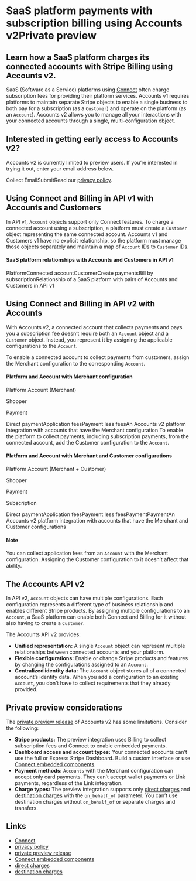 # SaaS platform payments with subscription billing using Accounts v2Private preview

## Learn how a SaaS platform charges its connected accounts with Stripe Billing using Accounts v2.

SaaS (Software as a Service) platforms using
[Connect](https://docs.stripe.com/connect) often charge subscription fees for
providing their platform services. Accounts v1 requires platforms to maintain
separate Stripe objects to enable a single business to both pay for a
subscription (as a `Customer`) and operate on the platform (as an `Account`).
Accounts v2 allows you to manage all your interactions with your connected
accounts through a single, multi-configuration object.

## Interested in getting early access to Accounts v2?

Accounts v2 is currently limited to preview users. If you’re interested in
trying it out, enter your email address below.

Collect EmailSubmitRead our [privacy policy](https://stripe.com/privacy).
## Using Connect and Billing in API v1 with Accounts and Customers

In API v1, `Account` objects support only Connect features. To charge a
connected account using a subscription, a platform must create a `Customer`
object representing the same connected account. Accounts v1 and Customers v1
have no explicit relationship, so the platform must manage those objects
separately and maintain a map of `Account` IDs to `Customer` IDs.

#### SaaS platform relationships with Accounts and Customers in API v1

PlatformConnected accountCustomerCreate paymentsBill by subscriptionRelationship
of a SaaS platform with pairs of Accounts and Customers in API v1
## Using Connect and Billing in API v2 with Accounts

With Accounts v2, a connected account that collects payments and pays you a
subscription fee doesn’t require both an `Account` object and a `Customer`
object. Instead, you represent it by assigning the applicable configurations to
the `Account`.

To enable a connected account to collect payments from customers, assign the
Merchant configuration to the corresponding `Account`.

#### Platform and Account with Merchant configuration

Platform
Account (Merchant)

Shopper

Payment

Direct paymentApplication feesPayment less feesAn Accounts v2 platform
integration with accounts that have the Merchant configuration
To enable the platform to collect payments, including subscription payments,
from the connected account, add the Customer configuration to the `Account`.

#### Platform and Account with Merchant and Customer configurations

Platform
Account (Merchant + Customer)

Shopper

Payment

Subscription

Direct paymentApplication feesPayment less feesPaymentPaymentAn Accounts v2
platform integration with accounts that have the Merchant and Customer
configurations
#### Note

You can collect application fees from an `Account` with the Merchant
configuration. Assigning the Customer configuration to it doesn’t affect that
ability.

## The Accounts API v2

In API v2, `Account` objects can have multiple configurations. Each
configuration represents a different type of business relationship and enables
different Stripe products. By assigning multiple configurations to an `Account`,
a SaaS platform can enable both Connect and Billing for it without also having
to create a `Customer`.

The Accounts API v2 provides:

- **Unified representation:** A single `Account` object can represent multiple
relationships between connected accounts and your platform.
- **Flexible configurations:** Enable or change Stripe products and features by
changing the configurations assigned to an `Account`.
- **Centralized identity data:** The `Account` object stores all of a connected
account’s identity data. When you add a configuration to an existing `Account`,
you don’t have to collect requirements that they already provided.

## Private preview considerations

The [private preview release](https://docs.stripe.com/release-phases) of
Accounts v2 has some limitations. Consider the following:

- **Stripe products:** The preview integration uses Billing to collect
subscription fees and Connect to enable embedded payments.
- **Dashboard access and account types:** Your connected accounts can’t use the
full or Express Stripe Dashboard. Build a custom interface or use [Connect
embedded
components](https://docs.stripe.com/connect/get-started-connect-embedded-components).
- **Payment methods:** `Accounts` with the Merchant configuration can accept
only card payments. They can’t accept wallet payments or Link payments,
regardless of the Link integration.
- **Charge types:** The preview integration supports only [direct
charges](https://docs.stripe.com/connect/direct-charges) and [destination
charges](https://docs.stripe.com/connect/destination-charges) with the
`on_behalf_of` parameter. You can’t use destination charges without
`on_behalf_of` or separate charges and transfers.

## Links

- [Connect](https://docs.stripe.com/connect)
- [privacy policy](https://stripe.com/privacy)
- [private preview release](https://docs.stripe.com/release-phases)
- [Connect embedded
components](https://docs.stripe.com/connect/get-started-connect-embedded-components)
- [direct charges](https://docs.stripe.com/connect/direct-charges)
- [destination charges](https://docs.stripe.com/connect/destination-charges)